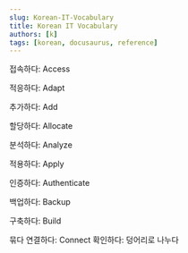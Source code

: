 ```yaml
---
slug: Korean-IT-Vocabulary
title: Korean IT Vocabulary
authors: [k]
tags: [korean, docusaurus, reference]
---
```


접속하다: Access

적응하다: Adapt

추가하다: Add

할당하다: Allocate

분석하다: Analyze

적용하다: Apply

인증하다: Authenticate

백업하다: Backup

구축하다: Build

묶다
연결하다: Connect
확인하다: 
덩어리로 나누다
